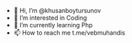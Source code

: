 - 👋 Hi, I’m @khusanboytursunov
- 👀 I’m interested in Coding
- 🌱 I’m currently learning Php
- 📫 How to reach me t.me/vebmuhandis

<!---
khusanboytursunov/khusanboytursunov is a ✨ special ✨ repository because its `README.md` (this file) appears on your GitHub profile.
You can click the Preview link to take a look at your changes.
--->
